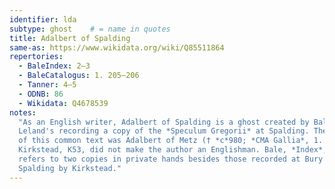 ```yaml
---
identifier: lda
subtype: ghost    # = name in quotes
title: Adalbert of Spalding
same-as: https://www.wikidata.org/wiki/Q85511864
repertories:
  - BaleIndex: 2–3
  - BaleCatalogus: 1. 205–206
  - Tanner: 4–5
  - ODNB: 86
  - Wikidata: Q4678539
notes:
  "As an English writer, Adalbert of Spalding is a ghost created by Bale out of
  Leland's recording a copy of the *Speculum Gregorii* at Spalding. The compiler
  of this common text was Adalbert of Metz († *c*980; *CMA Gallia*, 1. 13–15).
  Kirkstead, K53, did not make the author an Englishman. Bale, *Index*, 2–3,
  refers to two copies in private hands besides those recorded at Bury and 
  Spalding by Kirkstead."
---
```

